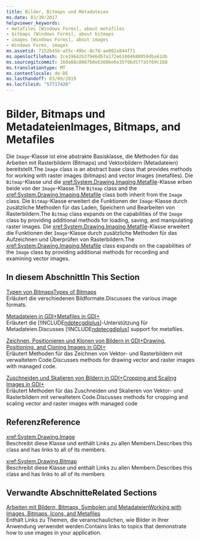 ```yaml
---
title: Bilder, Bitmaps und Metadateien
ms.date: 03/30/2017
helpviewer_keywords:
- metafiles [Windows Forms], about metafiles
- bitmaps [Windows Forms], about bitmaps
- images [Windows Forms], about images
- Windows Forms, images
ms.assetid: 7152b45b-a55c-49bc-8c78-ae002a844f71
ms.openlocfilehash: 2ce19642b37946db7a172e61004688059dba61db
ms.sourcegitcommit: 160a88c8087b0e63606e6e35f9bd57fa5f69c168
ms.translationtype: MT
ms.contentlocale: de-DE
ms.lasthandoff: 03/09/2019
ms.locfileid: "57717426"
---
```

# <a name="images-bitmaps-and-metafiles"></a><span data-ttu-id="cbd16-102">Bilder, Bitmaps und Metadateien</span><span class="sxs-lookup"><span data-stu-id="cbd16-102">Images, Bitmaps, and Metafiles</span></span>
<span data-ttu-id="cbd16-103">Die `Image`-Klasse ist eine abstrakte Basisklasse, die Methoden für das Arbeiten mit Rasterbildern (Bitmaps) und Vektorbildern (Metadateien) bereitstellt.</span><span class="sxs-lookup"><span data-stu-id="cbd16-103">The `Image` class is an abstract base class that provides methods for working with raster images (bitmaps) and vector images (metafiles).</span></span> <span data-ttu-id="cbd16-104">Die `Bitmap`-Klasse und die <xref:System.Drawing.Imaging.Metafile>-Klasse erben beide von der `Image`-Klasse.</span><span class="sxs-lookup"><span data-stu-id="cbd16-104">The `Bitmap` class and the <xref:System.Drawing.Imaging.Metafile> class both inherit from the `Image` class.</span></span> <span data-ttu-id="cbd16-105">Die `Bitmap`-Klasse erweitert die Funktionen der `Image`-Klasse durch zusätzliche Methoden für das Laden, Speichern und Bearbeiten von Rasterbildern.</span><span class="sxs-lookup"><span data-stu-id="cbd16-105">The `Bitmap` class expands on the capabilities of the `Image` class by providing additional methods for loading, saving, and manipulating raster images.</span></span> <span data-ttu-id="cbd16-106">Die <xref:System.Drawing.Imaging.Metafile>-Klasse erweitert die Funktionen der `Image`-Klasse durch zusätzliche Methoden für das Aufzeichnen und Überprüfen von Rasterbildern.</span><span class="sxs-lookup"><span data-stu-id="cbd16-106">The <xref:System.Drawing.Imaging.Metafile> class expands on the capabilities of the `Image` class by providing additional methods for recording and examining vector images.</span></span>  
  
## <a name="in-this-section"></a><span data-ttu-id="cbd16-107">In diesem Abschnitt</span><span class="sxs-lookup"><span data-stu-id="cbd16-107">In This Section</span></span>  
 [<span data-ttu-id="cbd16-108">Typen von Bitmaps</span><span class="sxs-lookup"><span data-stu-id="cbd16-108">Types of Bitmaps</span></span>](types-of-bitmaps.md)  
 <span data-ttu-id="cbd16-109">Erläutert die verschiedenen Bildformate.</span><span class="sxs-lookup"><span data-stu-id="cbd16-109">Discusses the various image formats.</span></span>  
  
 [<span data-ttu-id="cbd16-110">Metadateien in GDI+</span><span class="sxs-lookup"><span data-stu-id="cbd16-110">Metafiles in GDI+</span></span>](metafiles-in-gdi.md)  
 <span data-ttu-id="cbd16-111">Erläutert die [!INCLUDE[ndptecgdiplus](../../../../includes/ndptecgdiplus-md.md)]-Unterstützung für Metadateien.</span><span class="sxs-lookup"><span data-stu-id="cbd16-111">Discusses [!INCLUDE[ndptecgdiplus](../../../../includes/ndptecgdiplus-md.md)] support for metafiles.</span></span>  
  
 [<span data-ttu-id="cbd16-112">Zeichnen, Positionieren und Klonen von Bildern in GDI+</span><span class="sxs-lookup"><span data-stu-id="cbd16-112">Drawing, Positioning, and Cloning Images in GDI+</span></span>](drawing-positioning-and-cloning-images-in-gdi.md)  
 <span data-ttu-id="cbd16-113">Erläutert Methoden für das Zeichnen von Vektor- und Rasterbildern mit verwaltetem Code.</span><span class="sxs-lookup"><span data-stu-id="cbd16-113">Discusses methods for drawing vector and raster images with managed code.</span></span>  
  
 [<span data-ttu-id="cbd16-114">Zuschneiden und Skalieren von Bildern in GDI+</span><span class="sxs-lookup"><span data-stu-id="cbd16-114">Cropping and Scaling Images in GDI+</span></span>](cropping-and-scaling-images-in-gdi.md)  
 <span data-ttu-id="cbd16-115">Erläutert Methoden für das Zuschneiden und Skalieren von Vektor- und Rasterbildern mit verwaltetem Code.</span><span class="sxs-lookup"><span data-stu-id="cbd16-115">Discusses methods for cropping and scaling vector and raster images with managed code</span></span>  
  
## <a name="reference"></a><span data-ttu-id="cbd16-116">Referenz</span><span class="sxs-lookup"><span data-stu-id="cbd16-116">Reference</span></span>  
 <xref:System.Drawing.Image>  
 <span data-ttu-id="cbd16-117">Beschreibt diese Klasse und enthält Links zu allen Membern.</span><span class="sxs-lookup"><span data-stu-id="cbd16-117">Describes this class and has links to all of its members.</span></span>  
  
 <xref:System.Drawing.Bitmap>  
 <span data-ttu-id="cbd16-118">Beschreibt diese Klasse und enthält Links zu allen Membern.</span><span class="sxs-lookup"><span data-stu-id="cbd16-118">Describes this class and has links to all of its members</span></span>  
  
## <a name="related-sections"></a><span data-ttu-id="cbd16-119">Verwandte Abschnitte</span><span class="sxs-lookup"><span data-stu-id="cbd16-119">Related Sections</span></span>  
 [<span data-ttu-id="cbd16-120">Arbeiten mit Bildern, Bitmaps, Symbolen und Metadateien</span><span class="sxs-lookup"><span data-stu-id="cbd16-120">Working with Images, Bitmaps, Icons, and Metafiles</span></span>](working-with-images-bitmaps-icons-and-metafiles.md)  
 <span data-ttu-id="cbd16-121">Enthält Links zu Themen, die veranschaulichen, wie Bilder in Ihrer Anwendung verwendet werden.</span><span class="sxs-lookup"><span data-stu-id="cbd16-121">Contains links to topics that demonstrate how to use images in your application.</span></span>
